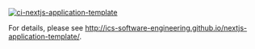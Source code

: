 [![ci-nextjs-application-template](https://github.com/manoa-compass/manoa-compass-code/actions/workflows/ci-manoa-compass-code/badge.svg)](https://github.com/ics-software-engineering/nextjs-application-template/actions/workflows/ci.yml)

For details, please see http://ics-software-engineering.github.io/nextjs-application-template/.
